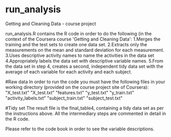 # run_analysis
Getting and Cleaning Data - course project

run_analysis.R contains the R code in order to do the following (in the context of the Coursera course 
'Getting and Cleaning Data': 
1.Merges the training and the test sets to create one data set.
2.Extracts only the measurements on the mean and standard deviation for each measurement. 
3.Uses descriptive activity names to name the activities in the data set
4.Appropriately labels the data set with descriptive variable names. 
5.From the data set in step 4, creates a second, independent tidy data set with the average of each variable for each activity and each subject.

#Raw data
In order to run the code you must have the following files in your working directory (provided on the course project site of Coursera):
"X_test.txt"
"X_test.txt"
"features.txt"
"y_test.txt"
"y_train.txt"
"activity_labels.txt"
"subject_train.txt"
"subject_test.txt"

#Tidy set
The result file is the final_table4, containing a tidy data set as per the instructions above.
All the intermediary steps are commented in detail in the R code.

Please refer to the code book in order to see the variable descriptions.
